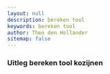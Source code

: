 ```yaml
---
layout: null
description: bereken tool
keywords: bereken tool
author: Theo den Hollander
sitemap: false
---
```

<h3>Uitleg bereken tool kozijnen</h3>

